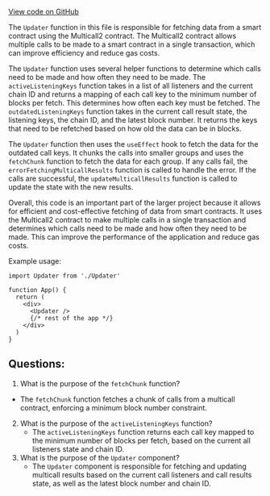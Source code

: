 [View code on GitHub](zoo-labs/zoo/blob/master/core/src/state/multicall/updater.tsx)

The `Updater` function in this file is responsible for fetching data from a smart contract using the Multicall2 contract. The Multicall2 contract allows multiple calls to be made to a smart contract in a single transaction, which can improve efficiency and reduce gas costs. 

The `Updater` function uses several helper functions to determine which calls need to be made and how often they need to be made. The `activeListeningKeys` function takes in a list of all listeners and the current chain ID and returns a mapping of each call key to the minimum number of blocks per fetch. This determines how often each key must be fetched. The `outdatedListeningKeys` function takes in the current call result state, the listening keys, the chain ID, and the latest block number. It returns the keys that need to be refetched based on how old the data can be in blocks. 

The `Updater` function then uses the `useEffect` hook to fetch the data for the outdated call keys. It chunks the calls into smaller groups and uses the `fetchChunk` function to fetch the data for each group. If any calls fail, the `errorFetchingMulticallResults` function is called to handle the error. If the calls are successful, the `updateMulticallResults` function is called to update the state with the new results. 

Overall, this code is an important part of the larger project because it allows for efficient and cost-effective fetching of data from smart contracts. It uses the Multicall2 contract to make multiple calls in a single transaction and determines which calls need to be made and how often they need to be made. This can improve the performance of the application and reduce gas costs. 

Example usage:

```
import Updater from './Updater'

function App() {
  return (
    <div>
      <Updater />
      {/* rest of the app */}
    </div>
  )
}
```
## Questions: 
 1. What is the purpose of the `fetchChunk` function?
   - The `fetchChunk` function fetches a chunk of calls from a multicall contract, enforcing a minimum block number constraint.
2. What is the purpose of the `activeListeningKeys` function?
   - The `activeListeningKeys` function returns each call key mapped to the minimum number of blocks per fetch, based on the current all listeners state and chain ID.
3. What is the purpose of the `Updater` component?
   - The `Updater` component is responsible for fetching and updating multicall results based on the current call listeners and call results state, as well as the latest block number and chain ID.